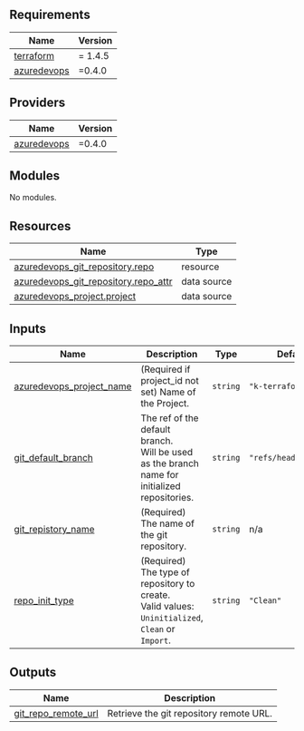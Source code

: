 ## Requirements

| Name | Version |
|------|---------|
| <a name="requirement_terraform"></a> [terraform](#requirement\_terraform) | = 1.4.5 |
| <a name="requirement_azuredevops"></a> [azuredevops](#requirement\_azuredevops) | =0.4.0 |

## Providers

| Name | Version |
|------|---------|
| <a name="provider_azuredevops"></a> [azuredevops](#provider\_azuredevops) | =0.4.0 |

## Modules

No modules.

## Resources

| Name | Type |
|------|------|
| [azuredevops_git_repository.repo](https://registry.terraform.io/providers/microsoft/azuredevops/0.4.0/docs/resources/git_repository) | resource |
| [azuredevops_git_repository.repo_attr](https://registry.terraform.io/providers/microsoft/azuredevops/0.4.0/docs/data-sources/git_repository) | data source |
| [azuredevops_project.project](https://registry.terraform.io/providers/microsoft/azuredevops/0.4.0/docs/data-sources/project) | data source |

## Inputs

| Name | Description | Type | Default | Required |
|------|-------------|------|---------|:--------:|
| <a name="input_azuredevops_project_name"></a> [azuredevops\_project\_name](#input\_azuredevops\_project\_name) | (Required if project\_id not set) Name of the Project. | `string` | `"k-terraform"` | no |
| <a name="input_git_default_branch"></a> [git\_default\_branch](#input\_git\_default\_branch) | The ref of the default branch. <br>Will be used as the branch name for initialized repositories. | `string` | `"refs/heads/master"` | no |
| <a name="input_git_repistory_name"></a> [git\_repistory\_name](#input\_git\_repistory\_name) | (Required) The name of the git repository. | `string` | n/a | yes |
| <a name="input_repo_init_type"></a> [repo\_init\_type](#input\_repo\_init\_type) | (Required) The type of repository to create. <br>Valid values: `Uninitialized`, `Clean` or `Import`. | `string` | `"Clean"` | no |

## Outputs

| Name | Description |
|------|-------------|
| <a name="output_git_repo_remote_url"></a> [git\_repo\_remote\_url](#output\_git\_repo\_remote\_url) | Retrieve the git repository remote URL. |
